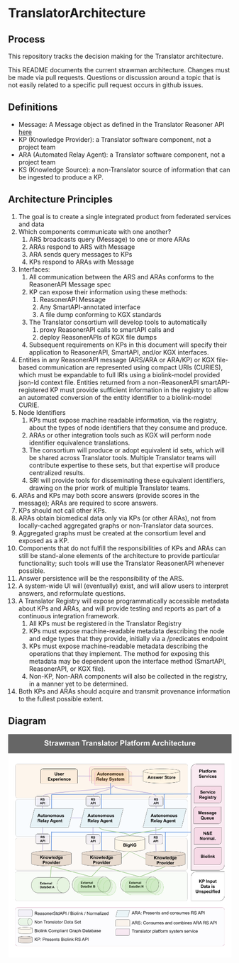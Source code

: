 # TranslatorArchitecture

## Process

This repository tracks the decision making for the Translator architecture.

This README documents the current strawman architecture.  Changes must be made via pull requests.   Questions or discussion around a topic that is not easily related to a specific pull request occurs in github issues.

## Definitions

  * Message: A Message object as defined in the Translator Reasoner API [here](https://github.com/NCATS-Tangerine/NCATS-ReasonerStdAPI/blob/master/API/TranslatorReasonersAPI.yaml#L88)
  * KP (Knowledge Provider): a Translator software component, not a project team
  * ARA (Automated Relay Agent): a Translator software component, not a project team
  * KS (Knowledge Source): a non-Translator source of information that can be ingested to produce a KP.

## Architecture Principles

1. The goal is to create a single integrated product from federated services and data
2. Which components communicate with one another?
    1. ARS broadcasts query (Message) to one or more ARAs
    2. ARAs respond to ARS with Message
    3. ARA sends query messages to KPs
    4. KPs respond to ARAs with Message
3. Interfaces:
   1. All communication between the ARS and ARAs conforms to the ReasonerAPI Message spec
   2. KP can expose their information using these methods:
      1. ReasonerAPI Message
      2. Any SmartAPI-annotated interface
      3. A file dump conforming to KGX standards
   3. The Translator consortium will develop tools to automatically 
      1. proxy ReasonerAPI calls to smartAPI calls and 
      2. deploy ReasonerAPIs of KGX file dumps 
   4. Subsequent requirements on KPs in this document will specify their application to ReasonerAPI, SmartAPI, and/or KGX interfaces.
4. Entities in any ReasonerAPI message (ARS/ARA or ARA/KP) or KGX file-based communication are represented using compact URIs (CURIES), which must be expandable to full IRIs using a biolink-model provided json-ld context file.  Entities returned from a non-ReasonerAPI smartAPI-registered KP must provide sufficient information in the registry to allow an automated conversion of the entity identifier to a biolink-model CURIE.
5. Node Identifiers
   1. KPs must expose machine readable information, via the registry, about the types of node identifiers that they consume and produce.
   2. ARAs or other integration tools such as KGX will perform node identifier equivalence translations.
   3. The consortium will produce or adopt equivalent id sets, which will be shared across Translator tools.  Multiple Translator teams will contribute expertise to these sets, but that expertise will produce centralized results.
   4. SRI will provide tools for disseminating these equivalent identifiers, drawing on the prior work of multiple Translator teams.
6. ARAs and KPs may both score answers (provide scores in the message); ARAs are required to score answers.
7. KPs should not call other KPs.
8. ARAs obtain biomedical data only via KPs (or other ARAs), not from locally-cached aggregated graphs or non-Translator data sources.
9. Aggregated graphs must be created at the consortium level and exposed as a KP.
10. Components that do not fulfill the responsibilities of KPs and ARAs can still be stand-alone elements of the architecture to provide particular functionality; such tools will use the Translator ReasonerAPI whenever possible.
11. Answer persistence will be the responsibility of the ARS.
12. A system-wide UI will (eventually) exist, and will allow users to interpret answers, and reformulate questions.
13. A Translator Registry will expose programmatically accessible metadata about KPs and ARAs, and will provide testing and reports as part of a continuous integration framework.
    1. All KPs must be registered in the Translator Registry
    2. KPs must expose machine-readable metadata describing the node and edge types that they provide, initially via a /predicates endpoint
    3. KPs must expose machine-readable metadata describing the operations that they implement.  The method for exposing this metadata may be dependent upon the interface method (SmartAPI, ReasonerAPI, or KGX file).
    4. Non-KP, Non-ARA components will also be collected in the registry, in a manner yet to be determined.
14. Both KPs and ARAs should acquire and transmit provenance information to the fullest possible extent.

## Diagram

![ArchitectureDiagram](Architecture.png)

